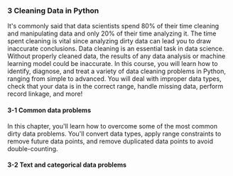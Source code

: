 ### 3 Cleaning Data in Python
It's commonly said that data scientists spend 80% of their time cleaning and manipulating data and only 20% of their time analyzing it. The time spent cleaning is vital since analyzing dirty data can lead you to draw inaccurate conclusions. Data cleaning is an essential task in data science. Without properly cleaned data, the results of any data analysis or machine learning model could be inaccurate. In this course, you will learn how to identify, diagnose, and treat a variety of data cleaning problems in Python, ranging from simple to advanced. You will deal with improper data types, check that your data is in the correct range, handle missing data, perform record linkage, and more!



#### 3-1 Common data problems
In this chapter, you'll learn how to overcome some of the most common dirty data problems. You'll convert data types, apply range constraints to remove future data points, and remove duplicated data points to avoid double-counting.

#### 3-2 Text and categorical data problems

